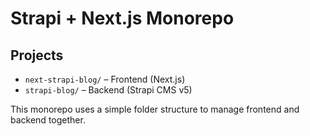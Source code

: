 # Strapi + Next.js Monorepo

## Projects

- `next-strapi-blog/` – Frontend (Next.js)
- `strapi-blog/` – Backend (Strapi CMS v5)

This monorepo uses a simple folder structure to manage frontend and backend together.

